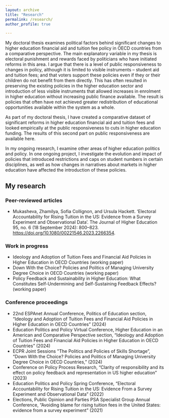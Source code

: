 ```yaml
---
layout: archive
title: "Research"
permalink: /research/
author_profile: true

---
```


My doctoral thesis examines political factors behind significant changes to higher education financial aid and tuition fee policy in OECD countries from a comparative perspective. The main explanatory variable in my thesis is electoral punishment and rewards faced by politicians who have initiated reforms in this area. I argue that there is a level of public responsiveness to changes in policy, although it is limited to visible instruments – student aid and tuition fees; and that voters support these policies even if they or their children do not benefit from them directly. This has often resulted in preserving the existing policies in the higher education sector and introduction of less visible instruments that allowed increases in enrolment in higher education without increasing public finance available. The result is policies that often have not achieved greater redistribution of educational opportunities available within the system as a whole. 


As part of my doctoral thesis, I have created a comparative dataset of significant reforms in higher education financial aid and tuition fees and looked empirically at the public responsiveness to cuts in higher education funding. The results of this second part on public responsiveness are available here. 


In my ongoing research, I examine other areas of higher education politics and policy. In one ongoing project, I investigate the evolution and impact of policies that introduced restrictions and caps on student numbers in certain disciplines, as well as how changes in narratives about markets in higher education have affected the introduction of these policies.



## My research

### Peer-reviewed articles
* Mukasheva, Zhamilya, Sofia Collignon, and Ursula Hackett. ‘Electoral Accountability for Rising Tuition in the US: Evidence from a Survey Experiment and Observational Data’. The Journal of Higher Education 95, no. 6 (18 September 2024): 800–823. https://doi.org/10.1080/00221546.2023.2266354.

### Work in progress
* Ideology and Adoption of Tuition Fees and Financial Aid Policies in Higher Education in OECD Countries (working paper)
* Down With the Choice? Policies and Politics of Managing University Degree Choice in OECD Countries (working paper)
* Policy Feedback and Sustainability in Higher Education: What Constitutes Self-Undermining and Self-Sustaining Feedback Effects? (working paper)

### Conference proceedings
* 22nd ESPAnet Annual Conference, Politics of Education section, “Ideology and Adoption of Tuition Fees and Financial Aid Policies in Higher Education in OECD Countries” (2024)
* Education Politics and Policy Virtual Conference, Higher Education in an American and Comparative Perspective section, “Ideology and Adoption of Tuition Fees and Financial Aid Policies in Higher Education in OECD Countries” (2024)
* ECPR Joint Sessions "The Politics and Policies of Skills Shortage”, “Down With the Choice? Policies and Politics of Managing University Degree Choice in OECD Countries,” (2024)
* Conference on Policy Process Research, “Clarity of responsibility and its effect on policy feedback and representation in US higher education” (2023)
* Education Politics and Policy Spring Conference, “Electoral Accountability for Rising Tuition in the US: Evidence From a Survey Experiment and Observational Data” (2022)
* Elections, Public Opinion and Parties PSA Specialist Group Annual Conference, “Avoiding blame for rising tuition fees in the United States: evidence from a survey experiment” (2021)
